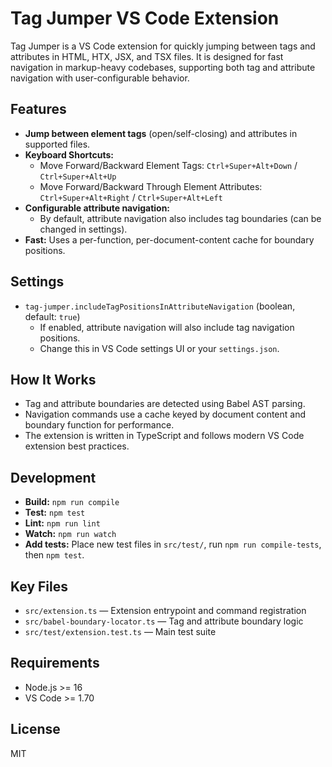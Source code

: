 # Tag Jumper VS Code Extension

Tag Jumper is a VS Code extension for quickly jumping between tags and attributes in HTML, HTX, JSX, and TSX files. It is designed for fast navigation in markup-heavy codebases, supporting both tag and attribute navigation with user-configurable behavior.

## Features

- **Jump between element tags** (open/self-closing) and attributes in supported files.
- **Keyboard Shortcuts:**
  - Move Forward/Backward Element Tags: `Ctrl+Super+Alt+Down` / `Ctrl+Super+Alt+Up`
  - Move Forward/Backward Through Element Attributes: `Ctrl+Super+Alt+Right` / `Ctrl+Super+Alt+Left`
- **Configurable attribute navigation:**
  - By default, attribute navigation also includes tag boundaries (can be changed in settings).
- **Fast:** Uses a per-function, per-document-content cache for boundary positions.

## Settings

- `tag-jumper.includeTagPositionsInAttributeNavigation` (boolean, default: `true`)
  - If enabled, attribute navigation will also include tag navigation positions.
  - Change this in VS Code settings UI or your `settings.json`.

## How It Works

- Tag and attribute boundaries are detected using Babel AST parsing.
- Navigation commands use a cache keyed by document content and boundary function for performance.
- The extension is written in TypeScript and follows modern VS Code extension best practices.

## Development

- **Build:** `npm run compile`
- **Test:** `npm test`
- **Lint:** `npm run lint`
- **Watch:** `npm run watch`
- **Add tests:** Place new test files in `src/test/`, run `npm run compile-tests`, then `npm test`.

## Key Files

- `src/extension.ts` — Extension entrypoint and command registration
- `src/babel-boundary-locator.ts` — Tag and attribute boundary logic
- `src/test/extension.test.ts` — Main test suite

## Requirements

- Node.js >= 16
- VS Code >= 1.70

## License

MIT
